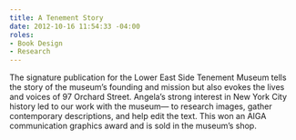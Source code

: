 ```yaml
---
title: A Tenement Story
date: 2012-10-16 11:54:33 -04:00
roles:
- Book Design
- Research
---
```

<span>The signature publication for the Lower East Side Tenement Museum tells the story of the museum’s founding and mission but also evokes the lives and voices of 97 Orchard Street</span>. Angela’s strong interest in New York City history led to our work with the museum— to research images, gather contemporary descriptions, and help edit the text. This won an AIGA communication graphics award and is sold in the museum’s shop.
